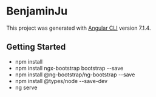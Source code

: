 # BenjaminJu

This project was generated with [Angular CLI](https://github.com/angular/angular-cli) version 7.1.4.

## Getting Started

- npm install 
- npm install ngx-bootstrap bootstrap --save
- npm install @ng-bootstrap/ng-bootstrap --save
- npm install @types/node --save-dev
- ng serve


